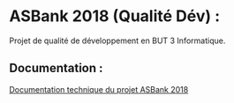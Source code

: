 # ASBank 2018 (Qualité Dév) :

Projet de qualité de développement en BUT 3 Informatique.

## Documentation :

[Documentation technique du projet ASBank 2018](https://docs.google.com/document/d/1HfycnG53J2YPcNoROJyp7NU-OeBB9HDSUTAqkT3l_xY/edit?usp=sharing)
